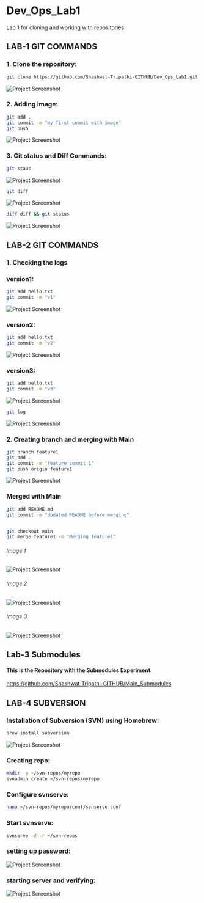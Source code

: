 # Dev_Ops_Lab1
Lab 1 for cloning and working with repositories

## LAB-1 GIT COMMANDS

### 1. Clone the repository:
```sh
git clone https://github.com/Shashwat-Tripathi-GITHUB/Dev_Ops_Lab1.git
```

![Project Screenshot](./images/Git%20clone.png)


### 2. Adding image:
```sh 
git add .
git commit -m "my first commit with image"
git push
```

![Project Screenshot](./images/git%20push%20image.png)


### 3. Git status and Diff Commands:
```sh 
git staus
```
![Project Screenshot](./images/git%20status.png)

```sh
git diff
```
![Project Screenshot](./images/git%20diff.png)

```sh
diff diff && git status
```
![Project Screenshot](./images/git_diff_vs.png)


## LAB-2 GIT COMMANDS
### 1. Checking the logs
### version1:
```sh
git add hello.txt
git commit -m "v1"      
```
![Project Screenshot](./images/lab2_1.png)

### version2:
```sh
git add hello.txt
git commit -m "v2"      
```
![Project Screenshot](./images/lab2_2.png)

### version3:
```sh
git add hello.txt
git commit -m "v3"      
```
![Project Screenshot](./images/lab2_3.png)

```sh
git log
```
![Project Screenshot](./images/lab2_4_git_log.png)


### 2. Creating branch and merging with Main
```sh
git branch feature1
git add .
git commit -m "feature commit 1"
git push origin feature1
```
![Project Screenshot](./images/lab2_5_feature1.png)

### Merged with Main
```sh
git add README.md
git commit -m "Updated README before merging"


git checkout main
git merge feature1 -m "Merging feature1"
```
###### Image 1
![Project Screenshot](./images/lab2_6.png)
###### Image 2
![Project Screenshot](./images/lab2_7_git_merge.png)
###### Image 3
![Project Screenshot](./images/lab2_8.png)

## Lab-3 Submodules
#### This is the Repository with the Submodules Experiment.
https://github.com/Shashwat-Tripathi-GITHUB/Main_Submodules

## LAB-4 SUBVERSION
### Installation of Subversion (SVN) using Homebrew:
```sh
brew install subversion
```
![Project Screenshot](./images/image11.png)

### Creating repo:
```sh
mkdir -p ~/svn-repos/myrepo
svnadmin create ~/svn-repos/myrepo
```

### Configure svnserve:
```sh
nano ~/svn-repos/myrepo/conf/svnserve.conf
```

### Start svnserve:
```sh
svnserve -d -r ~/svn-repos
```
### setting up password:
![Project Screenshot](./images/image12.png)

### starting server and verifying:
![Project Screenshot](./images/image13.png)


